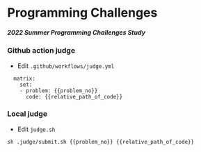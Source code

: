 # Programming Challenges

##### 2022 Summer Programming Challenges Study

### Github action judge

- Edit `.github/workflows/judge.yml`

```
  matrix:
    set:
    - problem: {{problem_no}}
      code: {{relative_path_of_code}}
```

### Local judge

- Edit `judge.sh`

```
sh .judge/submit.sh {{problem_no}} {{relative_path_of_code}}
```
